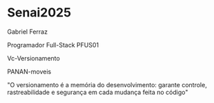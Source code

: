 # Senai2025

Gabriel Ferraz

Programador Full-Stack PFUS01

Vc-Versionamento

PANAN-moveis

"O versionamento é a memória do desenvolvimento: garante controle, rastreabilidade e segurança em cada mudança feita no código"